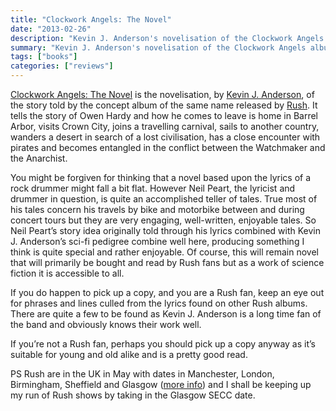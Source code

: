 ```yaml
---
title: "Clockwork Angels: The Novel"
date: "2013-02-26"
description: "Kevin J. Anderson's novelisation of the Clockwork Angels album by Rush."
summary: "Kevin J. Anderson's novelisation of the Clockwork Angels album by Rush."
tags: ["books"]
categories: ["reviews"]
---
```


[Clockwork Angels: The Novel](http://en.wikipedia.org/wiki/Clockwork_Angels#Novelization) is the novelisation, by [Kevin J. Anderson](http://www.wordfire.com/), of the story told by the concept album of the same name released by [Rush](http://www.rush.com/). It tells the story of Owen Hardy and how he comes to leave is home in Barrel Arbor, visits Crown City, joins a travelling carnival, sails to another country, wanders a desert in search of a lost civilisation, has a close encounter with pirates and becomes entangled in the conflict between the Watchmaker and the Anarchist.  
  
You might be forgiven for thinking that a novel based upon the lyrics of a rock drummer might fall a bit flat. However Neil Peart, the lyricist and drummer in question, is quite an accomplished teller of tales. True most of his tales concern his travels by bike and motorbike between and during concert tours but they are very engaging, well-written, enjoyable tales. So Neil Peart’s story idea originally told through his lyrics combined with Kevin J. Anderson’s sci-fi pedigree combine well here, producing something I think is quite special and rather enjoyable. Of course, this will remain novel that will primarily be bought and read by Rush fans but as a work of science fiction it is accessible to all.  
  
If you do happen to pick up a copy, and you are a Rush fan, keep an eye out for phrases and lines culled from the lyrics found on other Rush albums. There are quite a few to be found as Kevin J. Anderson is a long time fan of the band and obviously knows their work well.  
  
If you’re not a Rush fan, perhaps you should pick up a copy anyway as it’s suitable for young and old alike and is a pretty good read.  
  
PS Rush are in the UK in May with dates in Manchester, London, Birmingham, Sheffield and Glasgow ([more info](http://www.rush.com/tour-dates/)) and I shall be keeping up my run of Rush shows by taking in the Glasgow SECC date.
